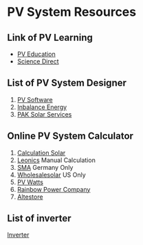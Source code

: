 # PV System Resources

## Link of PV Learning

* [PV Education](https://www.pveducation.org/pvcdrom/introduction/introduction)
* [Science Direct](https://www.sciencedirect.com/topics/earth-and-planetary-sciences/insolation)

## List of PV System Designer

1. [PV Software](https://photovoltaic-software.com/pv-softwares-calculators/online-free-photovoltaic-software)
2. [Inbalance Energy](http://www.inbalance-energy.co.uk/articles/free_solar_pv_calculators_tools_software.html)
3. [PAK Solar Services](http://www.paksolarservices.com/free-solar-pv-calculators-design-tools-and-software.html)

## Online PV System Calculator

1. [Calculation Solar](http://www.calculationsolar.com/calculate.php)
2. [Leonics](http://www.leonics.com/support/article2_12j/articles2_12j_en.php) Manual Calculation
3. [SMA](https://www.sma.de/en/home-systems/solar-calculator.html) Germany Only
4. [Wholesalesolar](https://www.wholesalesolar.com/solar-information/offgrid-calculator) US Only
5. [PV Watts](https://pvwatts.nrel.gov/)
6. [Rainbow Power Company](https://www.rpc.com.au/information/faq/system-design/solar-power-calculator.html)
7. [Altestore](https://www.altestore.com/store/calculators/off_grid_calculator/)

## List of inverter

[Inverter](https://www.inverter.com/)

